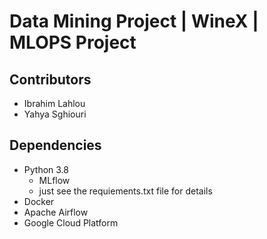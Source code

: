 # Data Mining Project | WineX | MLOPS Project 



## Contributors


- Ibrahim Lahlou
- Yahya Sghiouri


## Dependencies

- Python 3.8
    - MLflow
    - just see the requiements.txt file for details
- Docker 
- Apache Airflow
- Google Cloud Platform
